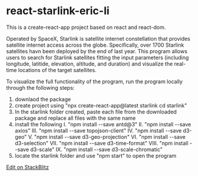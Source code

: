 # react-starlink-eric-li

This is a create-react-app project based on react and react-dom.

Operated by SpaceX, Starlink is satellite internet constellation that provides satellite internet access across the globe. Specifically, over 1700 Starlink satellites havn been deployed by the end of last year. This program allows users to search for Starlink satellites fitting the input parameters (including longitude, latitide, elevation, altitude, and duration) and visualize the real-time locations of the target satellites.

To visualize the full functionality of the program, run the program locally through the following steps:

  1. downlaod the package
  2. create project using "npx create-react-app@latest starlink cd starlink"
  3. In the starlink folder created, paste each file from the downloaded package and replace all files with the same name
  4. install the following
      I. "npm install --save antd@3"
      II. "npm install --save axios"
      III. "npm install --save topojson-client"
      IV. "npm install --save d3-geo"
      V. "npm install --save d3-geo-projection"
      VI. "npm install --save d3-selection"
      VII. "npm install --save d3-time-format"
      VIII. "npm install --save d3-scale"
      IX. "npm install --save d3-scale-chromatic"
  5. locate the starlink folder and use "npm start" to open the program

[Edit on StackBlitz](https://stackblitz.com/edit/react-starlink-eric-li)